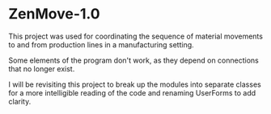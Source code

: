 # ZenMove-1.0

This project was used for coordinating the sequence of material movements to and from production lines in a manufacturing setting.

Some elements of the program don't work, as they depend on connections that no longer exist. 

I will be revisiting this project to break up the modules into separate classes for a more intelligible reading of the code and renaming UserForms to add clarity.
